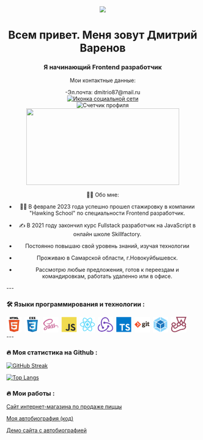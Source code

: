 
<div id="header" align="center">
  <img src="https://media.giphy.com/media/NytMLKyiaIh6VH9SPm/giphy.gif" width="150"/>
	<h1>Всем привет. Меня зовут Дмитрий Варенов</h1>
	<h3>Я начинающий Frontend разработчик</h3>
  <p>Мои контактные данные:</p>
	-Эл.почта: dmitrio87@mail.ru
  <div id="badges">
    <a href="https://t.me/DmitriyV267">
  <img src="https://img.shields.io/badge/-telegram-blue" alt="Иконка социальной сети"/>
    </a>
</div>
  <img src="https://komarev.com/ghpvc/?username=Dmitriy267&color=blue" alt="Счетчик профиля">
</div>
<div align="center">
  <img src="https://media.giphy.com/media/dWesBcTLavkZuG35MI/giphy.gif" width="400" height="200"/>
</div>
<div align="center">
	
:man_technologist: Обо мне:
	
 - :man_student: В феврале 2023 года успешно прошел стажировку в компании "Hawking School" по специальности Frontend разработчик.
	
 - :writing_hand: В 2021 году закончил курс Fullstack разработчик на JavaScript в онлайн школе Skillfactory. 
	
- Постоянно повышаю свой уровень знаний, изучая технологии
	
- Проживаю в Самарской области, г.Новокуйбышевск.
	
- Рассмотрю любые предложения, готов к переездам и командировкам, работать удаленно или в офисе.
</div>
---

### :hammer_and_wrench: Языки программирования и технологии :
<div>
	<img src="https://github.com/devicons/devicon/blob/master/icons/html5/html5-original-wordmark.svg" alt="Иконка html5 " width="40" height="40" title="html5"/>&nbsp;
	<img src="https://github.com/devicons/devicon/blob/master/icons/css3/css3-original-wordmark.svg" alt="Иконка css3 " width="40" height="40" title="css3"/>&nbsp;
	<img src="https://github.com/devicons/devicon/blob/master/icons/sass/sass-original.svg" alt="Иконка SASS " width="40" height="40" title="SASS"/>&nbsp;
	<img src="https://github.com/devicons/devicon/blob/master/icons/javascript/javascript-original.svg" alt="Иконка JavaScript" width="40" height="40" title="JavaScropt"/>&nbsp;
	<img src="https://github.com/devicons/devicon/blob/master/icons/react/react-original.svg" alt="Иконка React" width="40" height="40" title="React"/>&nbsp;
	<img src="https://github.com/devicons/devicon/blob/master/icons/redux/redux-original.svg" alt="Иконка Redux" width="40" height="40" title="Redux"/>&nbsp;
	<img src="https://github.com/devicons/devicon/blob/master/icons/typescript/typescript-original.svg" alt="Иконка Typescript" width="40" height="40" title="Typescript"/>&nbsp;
	<img src="https://github.com/devicons/devicon/blob/master/icons/git/git-original-wordmark.svg" alt="Иконка git" width="40" height="40" title="Git"/>&nbsp;
	<img src="https://github.com/devicons/devicon/blob/master/icons/webpack/webpack-original.svg" alt="Иконка Webpack " width="40" height="40" title="Webpack"/>&nbsp;
	<img src="https://github.com/devicons/devicon/blob/master/icons/jest/jest-plain.svg" alt="Иконка Jest " width="40" height="40" title="Jest"/>&nbsp;	
	
</div>
---

### :fire: Моя статистика на Github :

[![GitHub Streak](http://github-readme-streak-stats.herokuapp.com?user=Dmitriy267&theme=great-gatsby&hide_border=true)](https://git.io/streak-stats)

[![Top Langs](https://github-readme-stats.vercel.app/api/top-langs/?username=Dmitriy267&theme=dark&layout=compact)](https://github.com/anuraghazra/github-readme-stats)


### :fire: Мои работы :
<div id="auto" >
		<a href='https://pizza-cydhgwrnt-dmitriy267s-projects.vercel.app/'><p>Сайт интернет-магазина по продаже пиццы</p></a>
	<a href='https://github.com/Dmitriy267/MyPortfoliPages'><p>Моя автобиография (код)</p></a>
	<a href='https://my-portfoli-pages.vercel.app/%D0%93%D0%BB%D0%B0%D0%B2%D0%BD%D0%B0%D1%8F'><p>Демо сайта с автобиографией</p></a>
	</div>


<!-- BLOG-POST-LIST:START -->

<!-- BLOG-POST-LIST:END -->
<!--
**Dmitriy267/Dmitriy267** is a ✨ _special_ ✨ repository because its `README.md` (this file) appears on your GitHub profile.

Here are some ideas to get you started:

- 🔭 I’m currently working on ...
- 🌱 I’m currently learning ...
- 👯 I’m looking to collaborate on ...
- 🤔 I’m looking for help with ...
- 💬 Ask me about ...
- 📫 How to reach me: ...
- 😄 Pronouns: ...
- ⚡ Fun fact: ...
-->
